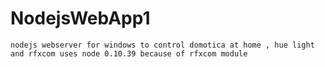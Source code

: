 ﻿# NodejsWebApp1


    nodejs webserver for windows to control domotica at home , hue light and rfxcom uses node 0.10.39 because of rfxcom module

